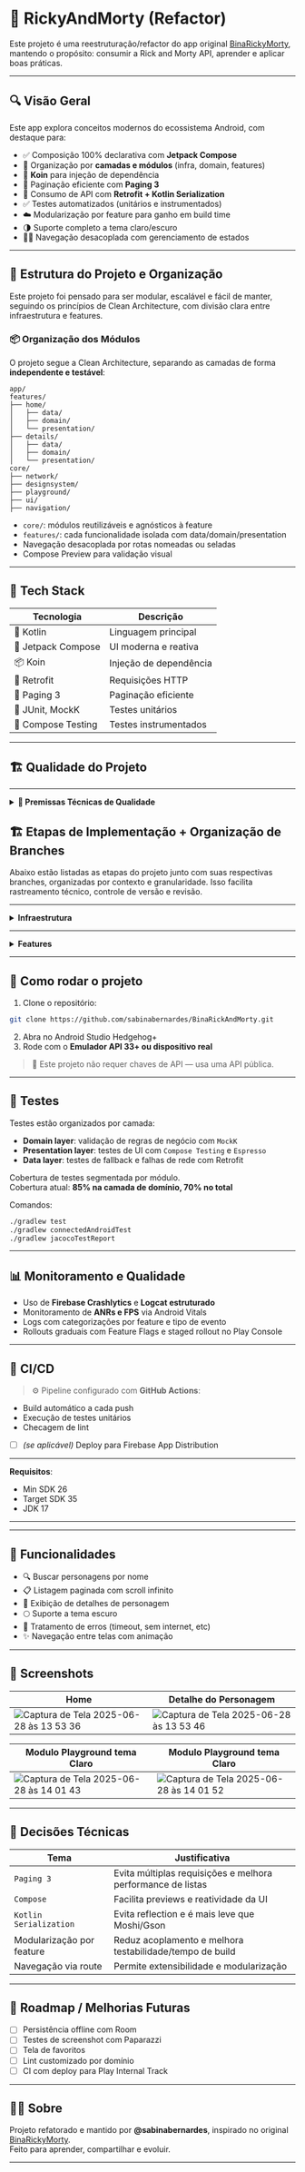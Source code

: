 # 🧠 RickyAndMorty (Refactor)

Este projeto é uma reestruturação/refactor do app original [BinaRickyMorty](https://github.com/sabinabernardes/BinaRickyMorty), mantendo o propósito: consumir a Rick and Morty API, aprender e aplicar boas práticas.

---

## 🔍 Visão Geral

Este app explora conceitos modernos do ecossistema Android, com destaque para:

- ✅ Composição 100% declarativa com **Jetpack Compose**
- 🧠 Organização por **camadas e módulos** (infra, domain, features)
- 💉 **Koin** para injeção de dependência
- 🔁 Paginação eficiente com **Paging 3**
- 🔌 Consumo de API com **Retrofit + Kotlin Serialization**
- ✅ Testes automatizados (unitários e instrumentados)
- ☁️ Modularização por feature para ganho em build time
- 🌗 Suporte completo a tema claro/escuro
- 👩‍🔬 Navegação desacoplada com gerenciamento de estados

---

## 🧱 Estrutura do Projeto e Organização

Este projeto foi pensado para ser modular, escalável e fácil de manter, seguindo os princípios de Clean Architecture, com divisão clara entre infraestrutura e features.

### 📦 Organização dos Módulos

O projeto segue a Clean Architecture, separando as camadas de forma **independente e testável**:

```
app/
features/
├── home/
│   ├── data/
│   ├── domain/
│   └── presentation/
├── details/
│   ├── data/
│   ├── domain/
│   └── presentation/
core/
├── network/
├── designsystem/
├── playground/
├── ui/
├── navigation/
```

- `core/`: módulos reutilizáveis e agnósticos à feature  
- `features/`: cada funcionalidade isolada com data/domain/presentation  
- Navegação desacoplada por rotas nomeadas ou seladas  
- Compose Preview para validação visual

---
## 🧰 Tech Stack

| Tecnologia          | Descrição                           |
|---------------------|-------------------------------------|
| 🧬 Kotlin            | Linguagem principal                 |
| 🎨 Jetpack Compose  | UI moderna e reativa                |
| 📦 Koin             | Injeção de dependência              |
| 📡 Retrofit         | Requisições HTTP                    |
| 🔄 Paging 3         | Paginação eficiente                 |
| 🧪 JUnit, MockK     | Testes unitários                    |
| 🧪 Compose Testing  | Testes instrumentados               |

---

## 🏗️ Qualidade do Projeto
---
<details>
<summary><strong>🥇 Premissas Técnicas de Qualidade</strong></summary>

<br/>

- 🧱 **Arquitetura modular baseada em Clean Architecture**  
  Separação em camadas `data`, `domain` e `presentation`, com dependências unidirecionais e acoplamento mínimo entre módulos.

- 🧩 **Interface declarativa com Jetpack Compose**  
  Toda a camada de UI é construída exclusivamente com Compose, evitando uso misto com Views ou XML. Gerenciamento explícito de estado e reatividade controlada.

- 🎨 **Design System centralizado e orientado a tokens**  
  Todos os componentes visuais são implementados no módulo `:core:designsystem`, com base em tokens de cor, espaçamento e tipografia. Nenhum componente é recriado em features.

- 🌗 **Suporte nativo a temas claro e escuro**  
  O tema é adaptável ao sistema operacional, aplicado via `MaterialTheme`, e validado por meio de tela de playground visual.

- 🧭 **Navegação desacoplada via módulo dedicado**  
  A navegação é centralizada no módulo `:core:navigation`, utilizando rotas nomeadas ou sealed classes para garantir escalabilidade e segurança de tipo.

- 🧪 **Cobertura de testes como requisito de entrega**  
  Todas as camadas possuem testes unitários e/ou instrumentados. Pull requests devem conter validação automatizada e evidência de cobertura mínima.

- ⚙️ **Integração contínua automatizada (CI)**  
  Workflows via GitHub Actions executam build, lint e testes automaticamente em cada pull request. Falhas bloqueiam merge.

- 📝 **Commits e MRs vinculados a tarefas rastreáveis**  
  As mensagens de commit seguem convenções definidas. Todo merge request é associado a uma tarefa técnica clara e documentada.

- 🧪 **Playground para validação isolada de UI**  
  Cada componente visual é validado de forma independente no módulo `:core:playground` antes de ser integrado em features.

- 📚 **Documentação versionada e obrigatória**  
  README, templates e anotações técnicas são tratados como parte do código-fonte. Toda alteração relevante exige documentação correspondente.

</details>

## 🏗️ Etapas de Implementação + Organização de Branches

Abaixo estão listadas as etapas do projeto junto com suas respectivas branches, organizadas por contexto e granularidade. Isso facilita rastreamento técnico, controle de versão e revisão.

---

<details>
<summary><strong>Infraestrutura</strong></summary>

<br/>

### ✅ 001 - Setup inicial (`infra/001-project-setup`)
- Criação do projeto Android
- Configuração inicial do Gradle e arquivos base (`README`, `.gitignore`)

### ✅ 002 - GitHub Actions (`infra/002-github-actions`)
- Configuração do CI com GitHub Actions (build, lint, test)

### ✅ 003 - Templates de PR e Issues (`infra/003-pr-templates`)
- Adição de Pull Request e Issue templates na pasta `.github`

### ✅ 004 - Navegação (`infra/004-core-navigation-module`)
- Criação do módulo `:core:navigation`
- Abstrações para destinos (sealed classes ou rotas nomeadas)
- Suporte a argumentos entre telas
- Documentação dos ganhos (isolamento, preview, testes)

### ✅ 005 - Design System Base (`infra/005-core-designsystem-module`)
- Criação do módulo `:core:designsystem`

### ✅ 006 - Tokens (`infra/006-designsystem-tokens`)
- Definição de tokens de cor, tipografia e espaçamento

### ✅ 007 - Tema claro/escuro (`infra/007-designsystem-theme`)
- Suporte a modo claro/escuro com MaterialTheme

### ✅ 008 - Componentes visuais (`infra/008-designsystem-components`)
- Criação dos primeiros componentes reutilizáveis (Botão, TextField, etc.)

### ✅ 009 - Playground (`infra/009-playground-setup`)
- Módulo `:core:playground` para testes visuais (debug only)

### ✅ 010 - Testes instrumentados (`infra/010-ui-tests-setup`)
- Setup de testes com `ComposeTestRule`
- Testes visuais dos componentes

</details>

---

<details>
<summary><strong>Features</strong></summary>

<br/>

### 🏠 Módulo de Home

#### ✅ Estrutura inicial (`feature/home/001-structure`)
- Criação do módulo `:features:home`
- Separação das camadas: `data`, `domain`, `presentation`

#### ✅ UI e ViewModel (`feature/home/002-presentation-layer`)
- Composable da tela inicial
- ViewModel + UiState

#### ✅ Casos de uso (`feature/home/003-domain-layer`)
- Lógica de negócio e abstrações

#### ✅ Repositório e dados (`feature/home/004-data-layer`)
- Fonte de dados fake/local, DTOs, mappers

#### ✅ Testes (`feature/home/005-tests`)
- Testes unitários por camada
- Testes de UI com Compose

#### ✅ Navegação (`feature/home/006-navigation`)
- Integração da Home com NavGraph
- Envio de ID para próxima tela

---

### 📄 Módulo de Detalhes

#### ✅ Estrutura inicial (`feature/detail/001-structure`)
- Criação do módulo `:features:detail` com base Clean

#### ✅ UI e estado (`feature/detail/002-presentation-layer`)
- Composable da tela de detalhes
- ViewModel + argumentos

#### ✅ Casos de uso (`feature/detail/003-domain-layer`)
- Lógica de negócio da tela de detalhe

#### ✅ Repositório e dados (`feature/detail/004-data-layer`)
- Fonte de dados, mapeamentos, simulação de API

#### ✅ Testes (`feature/detail/005-tests`)
- Unitários por camada
- UI test para fluxo principal

#### ✅ Navegação (`feature/detail/006-navigation`)
- Recebimento e uso do argumento de navegação via navArgs

</details>

---

## 🚀 Como rodar o projeto

1. Clone o repositório:
```bash
git clone https://github.com/sabinabernardes/BinaRickAndMorty.git
```

2. Abra no Android Studio Hedgehog+  
3. Rode com o **Emulador API 33+ ou dispositivo real**

> 🔐 Este projeto não requer chaves de API — usa uma API pública.

---

## 🧪 Testes

Testes estão organizados por camada:

- **Domain layer**: validação de regras de negócio com `MockK`
- **Presentation layer**: testes de UI com `Compose Testing` e `Espresso`
- **Data layer**: testes de fallback e falhas de rede com Retrofit

Cobertura de testes segmentada por módulo.  
Cobertura atual: **85% na camada de domínio, 70% no total**

Comandos:

```bash
./gradlew test
./gradlew connectedAndroidTest
./gradlew jacocoTestReport
```

---

## 📊 Monitoramento e Qualidade

- Uso de **Firebase Crashlytics** e **Logcat estruturado**
- Monitoramento de **ANRs e FPS** via Android Vitals
- Logs com categorizações por feature e tipo de evento
- Rollouts graduais com Feature Flags e staged rollout no Play Console

---

## 🤖 CI/CD

> ⚙️ Pipeline configurado com **GitHub Actions**:

- Build automático a cada push
- Execução de testes unitários
- Checagem de lint
- [ ] *(se aplicável)* Deploy para Firebase App Distribution

---
**Requisitos**:  
- Min SDK 26  
- Target SDK 35  
- JDK 17

---
---

## 📱 Funcionalidades

- 🔍 Buscar personagens por nome
- 📋 Listagem paginada com scroll infinito
- 💾 Exibição de detalhes de personagem
- 🌕 Suporte a tema escuro
- 🚫 Tratamento de erros (timeout, sem internet, etc)
- ✨ Navegação entre telas com animação

---

## 📸 Screenshots

| Home                       | Detalhe do Personagem           |
|----------------------------|----------------------------------|
| ![Captura de Tela 2025-06-28 às 13 53 36](https://github.com/user-attachments/assets/2020e3d5-6418-4527-a848-68e0d1573d20)|  ![Captura de Tela 2025-06-28 às 13 53 46](https://github.com/user-attachments/assets/6b37018e-668b-4bb3-89b6-e731558c4b38)|

| Modulo Playground tema Claro                | Modulo Playground tema Claro           |
|----------------------------|----------------------------------|
| ![Captura de Tela 2025-06-28 às 14 01 43](https://github.com/user-attachments/assets/3673c152-f2ba-465c-b829-ddda8c1e5335)| ![Captura de Tela 2025-06-28 às 14 01 52](https://github.com/user-attachments/assets/6e60fd43-58b6-4667-bc8c-7abae7adf1fb)|

---

## 🧠 Decisões Técnicas

| Tema                     | Justificativa                                                                 |
|--------------------------|------------------------------------------------------------------------------|
| `Paging 3`               | Evita múltiplas requisições e melhora performance de listas                  |
| `Compose`                | Facilita previews e reatividade da UI                                        |
| `Kotlin Serialization`   | Evita reflection e é mais leve que Moshi/Gson                                |
| Modularização por feature| Reduz acoplamento e melhora testabilidade/tempo de build                    |
| Navegação via route      | Permite extensibilidade e modularização                                     |

---

## 🧯 Roadmap / Melhorias Futuras

- [ ] Persistência offline com Room
- [ ] Testes de screenshot com Paparazzi
- [ ] Tela de favoritos
- [ ] Lint customizado por domínio
- [ ] CI com deploy para Play Internal Track

---

## 🧑‍💻 Sobre

Projeto refatorado e mantido por **@sabinabernardes**, inspirado no original [BinaRickyMorty](https://github.com/sabinabernardes/BinaRickyMorty).  
Feito para aprender, compartilhar e evoluir.

---

